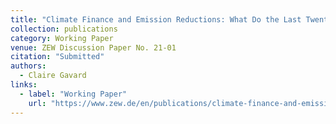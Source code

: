 ```yaml
---
title: "Climate Finance and Emission Reductions: What Do the Last Twenty Years Tell Us?"
collection: publications
category: Working Paper
venue: ZEW Discussion Paper No. 21-01
citation: "Submitted"
authors:
  - Claire Gavard
links:
  - label: "Working Paper"
    url: "https://www.zew.de/en/publications/climate-finance-and-emission-reductions-what-do-the-last-twenty-years-tell-us"
---
```



